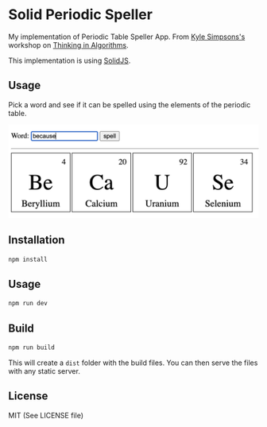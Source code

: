 # Solid Periodic Speller
My implementation of Periodic Table Speller App. From [Kyle Simpsons's](https://github.com/getify) workshop on [Thinking in Algorithms](https://frontendmasters.com/workshops/thinking-algorithms/).

This implementation is using [SolidJS](https://www.solidjs.com/).

## Usage
Pick a word and see if it can be spelled using the elements of the periodic table.

![Example](example.png)

## Installation
```bash
npm install
```
## Usage
```bash
npm run dev
```
## Build
```bash
npm run build
```
This will create a `dist` folder with the build files. You can then serve the files with any static server.
## License
MIT (See LICENSE file)